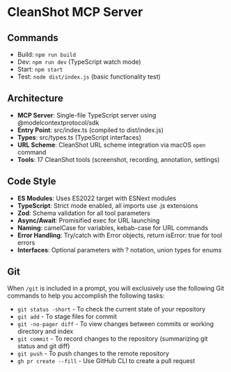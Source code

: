 # CleanShot MCP Server

## Commands

- Build: `npm run build`
- Dev: `npm run dev` (TypeScript watch mode)
- Start: `npm start`
- Test: `node dist/index.js` (basic functionality test)

## Architecture

- **MCP Server**: Single-file TypeScript server using @modelcontextprotocol/sdk
- **Entry Point**: src/index.ts (compiled to dist/index.js)
- **Types**: src/types.ts (TypeScript interfaces)
- **URL Scheme**: CleanShot URL scheme integration via macOS `open` command
- **Tools**: 17 CleanShot tools (screenshot, recording, annotation, settings)

## Code Style

- **ES Modules**: Uses ES2022 target with ESNext modules
- **TypeScript**: Strict mode enabled, all imports use .js extensions
- **Zod**: Schema validation for all tool parameters
- **Async/Await**: Promisified exec for URL launching
- **Naming**: camelCase for variables, kebab-case for URL commands
- **Error Handling**: Try/catch with Error objects, return isError: true for tool errors
- **Interfaces**: Optional parameters with ? notation, union types for enums

## Git

When `/git` is included in a prompt, you will exclusively use the following Git commands to help you accomplish the following tasks:

- `git status -short` - To check the current state of your repository
- `git add` - To stage files for commit
- `git -no-pager diff` - To view changes between commits or working
directory and index
- `git commit` - To record changes to the repository (summarizing git status and git diff)
- `git push` - To push changes to the remote repository
- `gh pr create --fill` - Use GitHub CLI to create a pull request
